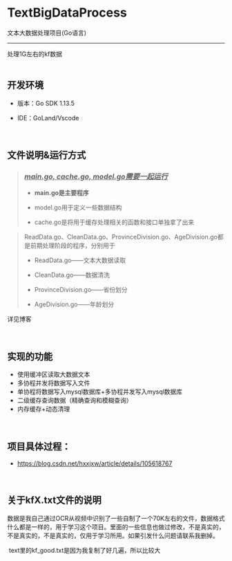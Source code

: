 # TextBigDataProcess
文本大数据处理项目(Go语言)

***
处理1G左右的kf数据
</br>
</br>

## 开发环境

* 版本：Go SDK 1.13.5

* IDE：GoLand/Vscode


</br>


## 文件说明&运行方式

>### *<u>main.go, cache.go, model.go需要一起运行</u>*
>
>*  **main.go是主要程序**
>
>* model.go用于定义一些数据结构
>
>* cache.go是将用于缓存处理相关的函数和接口单独拿了出来



> ReadData.go、CleanData.go、ProvinceDivision.go、AgeDivision.go都是前期处理阶段的程序，分别用于
>
> * ReadData.go——文本大数据读取
>
> * CleanData.go——数据清洗
>
> * ProvinceDivision.go——省份划分
>
> * AgeDivision.go——年龄划分

详见博客


<br>

## 实现的功能
* 使用缓冲区读取大数据文本
* 多协程并发将数据写入文件
* 单协程将数据写入mysql数据库+多协程并发写入mysql数据库
* 二级缓存查询数据（精确查询和模糊查询）
* 内存缓存+动态清理

<br>

## 项目具体过程：

- https://blog.csdn.net/hxxjxw/article/details/105618767

<br>

## 关于kfX.txt文件的说明

​数据是我自己通过OCR从视频中识别了一些自制了一个70K左右的文件，数据格式什么都是一样的，用于学习这个项目。里面的一些信息也做过修改，不是真实的，不是真实的，不是真实的，仅用于学习所用。如果引发什么问题请联系我删掉。

​     text里的kf_good.txt是因为我复制了好几遍，所以比较大
